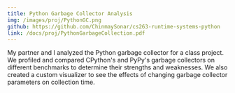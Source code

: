 ```yaml
---
title: Python Garbage Collector Analysis
img: /images/proj/PythonGC.png
github: https://github.com/ChinmaySonar/cs263-runtime-systems-python
link: /docs/proj/PythonGarbageCollection.pdf
---
```


My partner and I analyzed the Python garbage collector for a class project. We profiled and compared CPython's and PyPy's garbage collectors on different benchmarks to determine their strengths and weaknesses. We also created a custom visualizer to see the effects of changing garbage collector parameters on collection time.